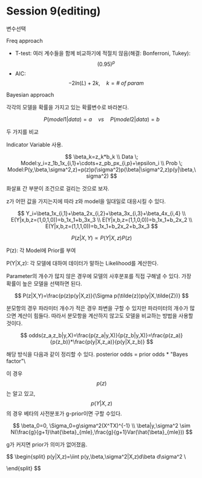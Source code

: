 # Session 9(editing)

변수선택

Freq approach

* T-test: 여러 계수들을 함께 비교하기에 적절치 않음(해결: Bonferroni, Tukey): $$(0.95)^p$$
* AIC: $$-2ln(L)+2k, \quad k=\# \;of \; param$$

Bayesian approach

각각의 모델을 확률을 가지고 있는 확률변수로 바라본다.

$$
P(model1 | data)=a \quad vs \quad P(model2 | data)=b
$$

두 가지를 비교&#x20;



Indicator Variable 사용.



$$
\beta_k=z_k*b_k \\
Data \; Model:y_i=z_1b_1x_{i,1}+\cdots+z_pb_px_{i,p}+\epsilon_i \\
Prob \; Model:P(y,\beta,\sigma^2,z)=p(z)p(\sigma^2)p(\beta|\sigma^2,z)p(y|\beta,\sigma^2)
$$

화살표 간 부분이 조건으로 걸리는 것으로 보자.



z가 어떤 값을 가지는지에 따라 z와 model을 일대일로 대응시킬 수 있다.

$$
Y_i=\beta_1x_{i,1}+\beta_2x_{i,2}+\beta_3x_{i,3}+\beta_4x_{i,4} \\
E(Y|x,b,z=(1,0,1,0))=b_1x_1+b_3x_3 \\
E(Y|x,b,z=(1,1,0,0))=b_1x_1+b_2x_2 \\
E(Y|x,b,z=(1,1,1,0))=b_1x_1+b_2x_2+b_3x_3
$$

$$
P(z|X,Y) \propto P(Y|X,z)P(z)
$$

P(z): 각 Model에 Prior를 부여

P(Y|X,z): 각 모델에 대하여 데이터가 말하는 Likelihood를 계산한다.



Parameter의 개수가 많지 않은 경우에 모델의 사후분포를 직접 구해낼 수 있다. 가장 확률이 높은 모델을 선택하면 된다.



$$
P(z|X,Y)=\frac{p(z)p(y|X,z)}{\Sigma p(\tilde{z})p(y|X,\tilde{Z})}
$$

분모항의 경우 파라미터 개수가 적은 경우 좌변을 구할 수 있지만 파라미터의 개수가 많으면 계산이 힘들다. 따라서 분모항을 계산하지 않고도 모델을 비교하는 방법을 사용할것이다.

$$
odds(z_a,z_b|y,X)=\frac{p(z_a|y,X)}{p(z_b|y,X)}=\frac{p(z_a)}{p(z_b)}*\frac{p(y|X,z_a)}{p(y|X,z_b)}
$$

해당 방식을 다음과 같이 정리할 수 있다. posterior odds = prior odds \* "Bayes factor"\


이 경우 $$p(z)$$는 알고 있고, $$p(Y|X,z)$$의 경우 베타의 사전분포가 g-prior이면 구할 수있다.

$$
\beta_0=0, \Sigma_0=g\sigma^2(X^TX)^{-1} \\
\beta|y,\sigma^2 \sim N(\frac{g}{g+1}\hat{\beta}_{mle},\frac{g}{g+1}Var(\hat{\beta}_{mle}))
$$

g가 커지면 prior가 의미가 없어졌음.





$$
\begin{split}
p(y|X,z)=\iint p(y,\beta,\sigma^2|X,z)d\beta d\sigma^2 \\

\end{split}
$$

